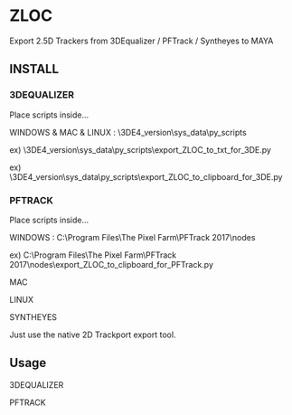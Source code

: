 # ZLOC
Export 2.5D Trackers from 3DEqualizer / PFTrack / Syntheyes to MAYA

## INSTALL

### 3DEQUALIZER

Place scripts inside...

WINDOWS & MAC & LINUX : \3DE4_version\sys_data\py_scripts

ex) \3DE4_version\sys_data\py_scripts\export_ZLOC_to_txt_for_3DE.py

ex) \3DE4_version\sys_data\py_scripts\export_ZLOC_to_clipboard_for_3DE.py

### PFTRACK

Place scripts inside...

WINDOWS : C:\Program Files\The Pixel Farm\PFTrack 2017\nodes

ex) C:\Program Files\The Pixel Farm\PFTrack 2017\nodes\export_ZLOC_to_clipboard_for_PFTrack.py

MAC

LINUX

SYNTHEYES

Just use the native 2D Trackport export tool.

## Usage

3DEQUALIZER

PFTRACK
